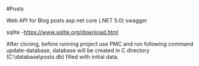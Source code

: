 #Posts

Web API for Blog posts
asp.net core (.NET 5.0) swagger

sqlite
-https://www.sqlite.org/download.html

After cloning, before running project use PMC and run following command update-database, database will be created in C directory (C:\database\posts.db) filled with initial data.



